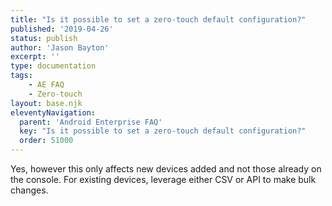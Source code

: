 ```yaml
---
title: "Is it possible to set a zero-touch default configuration?"
published: '2019-04-26'
status: publish
author: 'Jason Bayton'
excerpt: ''
type: documentation
tags: 
    - AE FAQ
    - Zero-touch
layout: base.njk
eleventyNavigation:
  parent: 'Android Enterprise FAQ'
  key: "Is it possible to set a zero-touch default configuration?"
  order: 51000
--- 
```

Yes, however this only affects new devices added and not those already on the console. For existing devices, leverage either CSV or API to make bulk changes.


